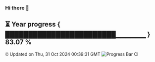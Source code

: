 ### Hi there 👋
⏳ Year progress { ████████████████████████▁▁▁▁▁▁ } 83.07 %
---
⏰ Updated on Thu, 31 Oct 2024 00:39:31 GMT
![Progress Bar CI](https://github.com/Moyi321/Moyi321/workflows/Progress%20Bar%20CI/badge.svg)

